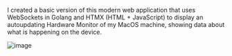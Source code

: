 I created a basic version of this modern web application that uses WebSockets in Golang and HTMX (HTML + JavaScript) to display an autoupdating Hardware Monitor of my MacOS machine, showing data about what is happening on the device.

![image](https://github.com/Destro3998/MacOS-Monitor/img_1.png)
